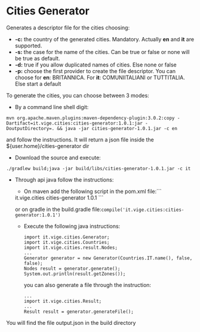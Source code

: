 # Cities Generator
Generates a descriptor file for the cities choosing:

- **-c:** the country of the generated cities. Mandatory. Actually **en** and **it** are supported.
- **-s:** the case for the name of the cities. Can be true or false or none will be true as default.
- **-d:** true if you allow duplicated names of cities. Else none or false
- **-p:** choose the first provider to create the file descriptor. You can choose for **en**: BRITANNICA. For **it**: COMUNIITALIANI or TUTTITALIA. Else start a default

To generate the cities, you can choose between 3 modes:

- By a command line shell digit:
```
mvn org.apache.maven.plugins:maven-dependency-plugin:3.0.2:copy -Dartifact=it.vige.cities:cities-generator:1.0.1:jar -DoutputDirectory=. && java -jar cities-generator-1.0.1.jar -c en
```
and follow the instructions. It will return a json file inside the ${user.home}/cities-generator dir

- Download the source and execute:
```
./gradlew build;java -jar build/libs/cities-generator-1.0.1.jar -c it
```

- Through api java follow the instructions:
	
  - On maven add the following script in the pom.xml file:```
   <dependency>
		<groupId>it.vige.cities</groupId>
		<artifactId>cities-generator</artifactId>
		<version>1.0.1</version>
   </dependency>```
	
   or on gradle in the build.gradle file:```compile('it.vige.cities:cities-generator:1.0.1')```
	
  - Execute the following java instructions:
    ```
	import it.vige.cities.Generator;
	import it.vige.cities.Countries;
	import it.vige.cities.result.Nodes;
	...
	Generator generator = new Generator(Countries.IT.name(), false, false);
	Nodes result = generator.generate();
	System.out.println(result.getZones());
	```
	you can also generate a file through the instruction:
	```
	...
	import it.vige.cities.Result;
	...
	Result result = generator.generateFile();
    ```
You will find the file output.json in the build directory
